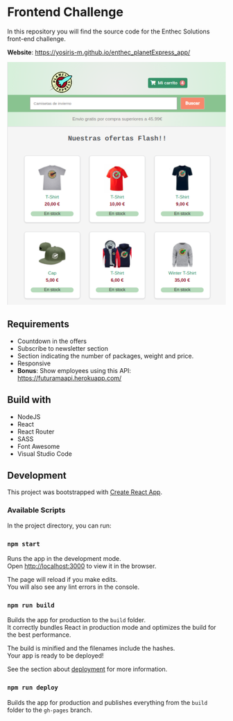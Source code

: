 # Frontend Challenge

In this repository you will find the source code for the Enthec Solutions front-end challenge.

**Website**: https://yosiris-m.github.io/enthec_planetExpress_app/

![Screenshot](img/screenshot.png)

## Requirements

- Countdown in the offers
- Subscribe to newsletter section
- Section indicating the number of packages, weight and price.
- Responsive
- **Bonus**: Show employees using this API: https://futuramaapi.herokuapp.com/

## Build with

- NodeJS
- React
- React Router
- SASS
- Font Awesome
- Visual Studio Code

## Development

This project was bootstrapped with [Create React App](https://github.com/facebook/create-react-app).

### Available Scripts

In the project directory, you can run:

### `npm start`

Runs the app in the development mode.\
Open [http://localhost:3000](http://localhost:3000) to view it in the browser.

The page will reload if you make edits.\
You will also see any lint errors in the console.

### `npm run build`

Builds the app for production to the `build` folder.\
It correctly bundles React in production mode and optimizes the build for the best performance.

The build is minified and the filenames include the hashes.\
Your app is ready to be deployed!

See the section about [deployment](https://facebook.github.io/create-react-app/docs/deployment) for more information.

### `npm run deploy`

Builds the app for production and publishes everything from the `build` folder to the `gh-pages` branch.
